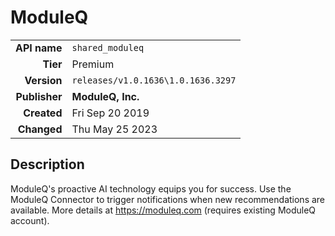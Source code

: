 # ModuleQ
| | |
|-:|-|
|**API name**|`shared_moduleq`|
|**Tier**|Premium|
|**Version**|`releases/v1.0.1636\1.0.1636.3297`|
|**Publisher**|**ModuleQ, Inc.**|
|**Created**|Fri Sep 20 2019|
|**Changed**|Thu May 25 2023|

## Description
ModuleQ's proactive AI technology equips you for success. Use the ModuleQ Connector to trigger notifications when new recommendations are available. More details at https://moduleq.com (requires existing ModuleQ account).
